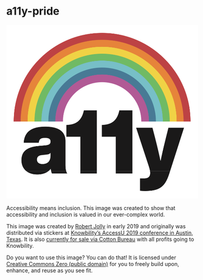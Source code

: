 # a11y-pride

![Accessibility Pride - rainbow over the neuronym "a11y"](/assets/a11y-rainbow-black.svg)

Accessibility means inclusion. This image was created to show that accessibility and inclusion is valued in our ever-complex world. 

This image was created by [Robert Jolly](https://jollypm.com) in early 2019 and originally was distributed via stickers at [Knowbility’s AccessU 2019 conference in Austin, Texas](https://knowbility.org/programs/accessu/). It is also [currently for sale via Cotton Bureau](https://cottonbureau.com/products/accessibility-pride#/5317138/tee-men-standard-tee-vintage-black-tri-blend-s) with all profits going to Knowbility. 

Do you want to use this image? You can do that! It is licensed under [Creative Commons Zero (public domain)](https://creativecommons.org/share-your-work/public-domain/cc0/) for you to freely build upon, enhance, and reuse as you see fit. 
